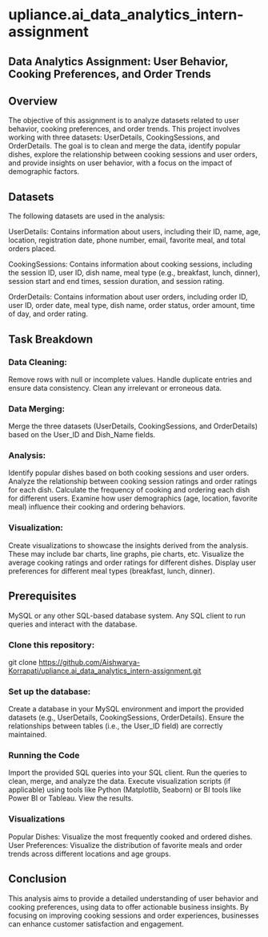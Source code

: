 # upliance.ai_data_analytics_intern-assignment

## Data Analytics Assignment: User Behavior, Cooking Preferences, and Order Trends
## Overview
The objective of this assignment is to analyze datasets related to user behavior, cooking preferences, and order trends. This project involves working with three datasets: UserDetails, CookingSessions, and OrderDetails. The goal is to clean and merge the data, identify popular dishes, explore the relationship between cooking sessions and user orders, and provide insights on user behavior, with a focus on the impact of demographic factors.

## Datasets
The following datasets are used in the analysis:

UserDetails: Contains information about users, including their ID, name, age, location, registration date, phone number, email, favorite meal, and total orders placed.

CookingSessions: Contains information about cooking sessions, including the session ID, user ID, dish name, meal type (e.g., breakfast, lunch, dinner), session start and end times, session duration, and session rating.

OrderDetails: Contains information about user orders, including order ID, user ID, order date, meal type, dish name, order status, order amount, time of day, and order rating.

## Task Breakdown
### Data Cleaning:

Remove rows with null or incomplete values.
Handle duplicate entries and ensure data consistency.
Clean any irrelevant or erroneous data.
### Data Merging:

Merge the three datasets (UserDetails, CookingSessions, and OrderDetails) based on the User_ID and Dish_Name fields.


### Analysis:

Identify popular dishes based on both cooking sessions and user orders.
Analyze the relationship between cooking session ratings and order ratings for each dish.
Calculate the frequency of cooking and ordering each dish for different users.
Examine how user demographics (age, location, favorite meal) influence their cooking and ordering behaviors.
### Visualization:

Create visualizations to showcase the insights derived from the analysis. These may include bar charts, line graphs, pie charts, etc.
Visualize the average cooking ratings and order ratings for different dishes.
Display user preferences for different meal types (breakfast, lunch, dinner).

## Prerequisites
MySQL or any other SQL-based database system.
Any SQL client to run queries and interact with the database.

### Clone this repository:

git clone https://github.com/Aishwarya-Korrapati/upliance.ai_data_analytics_intern-assignment.git
### Set up the database:

Create a database in your MySQL environment and import the provided datasets (e.g., UserDetails, CookingSessions, OrderDetails).
Ensure the relationships between tables (i.e., the User_ID field) are correctly maintained.
### Running the Code
Import the provided SQL queries into your SQL client.
Run the queries to clean, merge, and analyze the data.
Execute visualization scripts (if applicable) using tools like Python (Matplotlib, Seaborn) or BI tools like Power BI or Tableau.
View the results.

### Visualizations
Popular Dishes: Visualize the most frequently cooked and ordered dishes.
User Preferences: Visualize the distribution of favorite meals and order trends across different locations and age groups.


## Conclusion
This analysis aims to provide a detailed understanding of user behavior and cooking preferences, using data to offer actionable business insights. By focusing on improving cooking sessions and order experiences, businesses can enhance customer satisfaction and engagement.
